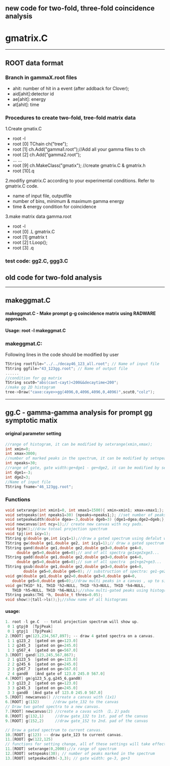 ## new code for two-fold, three-fold coincidence analysis
# gmatrix.C
---
## ROOT data format
### Branch in gammaX.root files
- ahit: number of hit in a event (after addback for Clover);
- aid[ahit]:detector id
- ae[ahit]: energy
- at[ahit]: time

### Procedures to create two-fold, tree-fold matrix data
1.Create gmatix.C
- root -l
- root [0] TChain ch("tree");
- root [1] ch.Add("gamma1.root");//Add all your gamma files to ch
- root [2] ch.Add("gamma2.root");
- ... ...
- root [9] ch.MakeClass("gmatix"); //create gmatrix.C & gmatrix.h
- root [10].q

2.modifiy gmatrix.C according to your experimental conditions. Refer to gmatrix.C code.
 - name of input file, outputfile
 - number of bins, minimum & maximum gamma energy 
 - time & energy condition for coincidence

3.make matrix data gamma.root
- root -l
- root [0] .L gmatrix.C
- root [1] gmatrix t
- root [2] t.Loop();
- root [3] .q

### test code: gg2.C, ggg3.C 


## old code for two-fold analysis
--- 
## makeggmat.C
#### makeggmat.C - Make prompt g-g coincidence matrix using RADWARE approach.
#### Usage: root -l makeggmat.C
 
### makeggmat.C:
Following lines in the code should be modified by user

 ```cpp
 TString rootfile="../../decay46_123_all.root"; // Name of input file
 TString ggfile="43_123gg.root"; // Name of output file
 ......
 //condition for gg matrix 
 TString scut0="abs(caxt-cayt)<200&&decaytime<200"; 
 //make gg 2D histogram 
 tree->Draw("caxe:caye>>gg(4096,0,4096,4096,0,4096)",scut0,"colz");
```
---
## gg.C - gamma-gamma analysis for prompt gg symptotic matix
#### original parameter setting 
 ```cpp
//range of histogram, it can be modified by setxrange(xmin,xmax); 
int xmin=0;
int xmax=3000;
//number of marked peaks in the spectrum, it can be modified by setnpeaks(npeaks); 
int npeaks=30;
//range of gate, gate width:ge+dge1 - ge+dge2, it can be modified by setgatewidth(dge1,dge2)
int dge1=-3;
int dge2=3;
//Name of input file
TString fname="46_123gg.root";
```
### Functions
 ```cpp
void setxrange(int xmin1=0, int xmax1=1500){ xmin=xmin1; xmax=xmax1;}; //set range of x-axis
void setnpeaks(int npeaks1=30) {npeaks=npeaks1;}; //set number of peaks found in TSpecturm. 
void setpeakwidth(double dgea=-3,double dgeb=3) {dge1=dgea;dge2=dgeb;};// set gated range: ge+dgea, ge+dgeb
void newcanvas(int ncy=1);// create new canvas with ncy pads.
void tpjm();//draw totoal projection spectrum 
void tpj(int icy=1);
TString g(double ge,int icy1=1);//draw a gated spectrum using defalut width setting.
TString gw(double ge1,double ge2, int icy1=1);// draw a gated spectrum with specified range of ge1-ge2
TString gand(double ge1,double ge2,double ge3=0,double ge4=0,
	  double ge5=0,double ge6=0);// and of all spectra ge1xge2xge3... 
TString gadd(double ge1,double ge2,double ge3=0,double ge4=0,
	  double ge5=0,double ge6=0);// sum of all spectra  ge1+ge2+ge3...
TString gsub(double ge1,double ge2,double ge3=0,double ge4=0,
	     double ge5=0,double ge6=0); // substruction of spectra: ge1-ge2-ge3...
void gm(double ge1,double ge2=0,double ge3=0,double ge4=0,
	double ge5=0,double ge6=0);//draw multi peaks in a canvas , up to six peaks.
void gm(TH1D* h1, TH1D *h2=NULL, TH1D *h3=NULL, TH1D *h4=NULL,
	TH1D *h5=NULL, TH1D *h6=NULL);//show multi-gated peaks using histograms as parameters
TString peaks(TH1 *h, Double_t thres=0.05);
void show(){tall->ls();};//show name of all histograms
```
#### usage:
 ```cpp
1. root -l ge.C  -- total projection spectrum will show up.
  0 1 gtpj0  [TpjPeak]
  0 1 gtpj1  [TpjPeak]
2.[ROOT] gm(123,234,567,897); -- draw 4 gated spectra on a canvas.
  1 1 g123_2  [gated on ge=123.0]
  1 2 g245_3  [gated on ge=245.0]
  1 3 g567_4  [gated on ge=567.0]
3.[ROOT] gand(123,245,567,867);
  2 1 g123_5  [gated on ge=123.0]
  2 2 g245_6  [gated on ge=245.0]
  2 3 g567_7  [gated on ge=567.0]
  2 4 gand0   [And gate of 123.0 245.0 567.0]
4.[ROOT] gm(g123_5,g,g245_6,gand0)
  3 3 g123_2  [gated on ge=123.0]
  3 3 g245_3  [gated on ge=245.0]
  3 3 gand0  [And gate of 123.0 245.0 567.0]
5.[ROOT] newcanvas() //create a canvas with (1x1)
6.[ROOT] g(132)      //draw gate_132 to the canvas
// Draw two gated spectra to a new canvas.
7.[ROOT] newcanvas(2) //create a cavas with （1，2）pads
8.[ROOT] g(132,1)     //draw gate_132 to 1st. pad of the canvas
9.[ROOT] g(152,2)     //draw gate_152 to 2nd. pad of the canvas

// Draw a gated spectrum to current canvas.
10.[ROOT] g(123) -- draw gate_123 to current canvas.
11.[ROOT] gw(122,125)
// functions for setting change, all of these settings will take effect for the next drawing. 
11.[ROOT] setxrange(0,2000);//x range of spectrum
12.[ROOT] setnpeaks(30); // number of peaks marked in the spectrum
13.[ROOT] setpeakwidth(-3,3); // gate width: ge-3, ge+3

```
